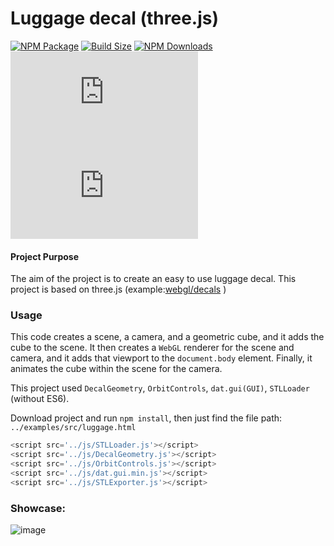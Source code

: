 Luggage decal (three.js)
========

[![NPM Package][npm]][npm-url]
[![Build Size][build-size]][build-size-url]
[![NPM Downloads][npm-downloads]][npmtrends-url]
[![Dev Dependencies][dev-dependencies]][dev-dependencies-url]
[![Language Grade][lgtm]][lgtm-url]

#### Project Purpose ####

The aim of the project is to create an easy to use luggage decal.  This project is based on three.js (example:[webgl/decals](https://threejs.org/examples/?q=decals#webgl_decals) )

### Usage ###

This code creates a scene, a camera, and a geometric cube, and it adds the cube to the scene. It then creates a `WebGL` renderer for the scene and camera, and it adds that viewport to the `document.body` element. Finally, it animates the cube within the scene for the camera.

This project used `DecalGeometry`, `OrbitControls`, `dat.gui(GUI)`, `STLLoader` (without ES6).

Download project and run `npm install`, then just find the file path: `../examples/src/luggage.html`

```javascript
<script src='../js/STLLoader.js'></script>
<script src='../js/DecalGeometry.js'></script>
<script src='../js/OrbitControls.js'></script>
<script src='../js/dat.gui.min.js'></script>
<script src='../js/STLExporter.js'></script>
```

### Showcase: ### 
![image](https://github.com/jxnx888/luggage_decal_splatter/blob/master/examples/img/luggage_decal_splatter.gif)


[npm]: https://img.shields.io/npm/v/three
[npm-url]: https://www.npmjs.com/package/three
[build-size]: https://badgen.net/bundlephobia/minzip/three
[build-size-url]: https://bundlephobia.com/result?p=three
[npm-downloads]: https://img.shields.io/npm/dw/three
[npmtrends-url]: https://www.npmtrends.com/three
[dev-dependencies]: https://img.shields.io/david/dev/mrdoob/three.js
[dev-dependencies-url]: https://david-dm.org/mrdoob/three.js#info=devDependencies
[lgtm]: https://img.shields.io/lgtm/alerts/github/mrdoob/three.js
[lgtm-url]: https://lgtm.com/projects/g/mrdoob/three.js/
